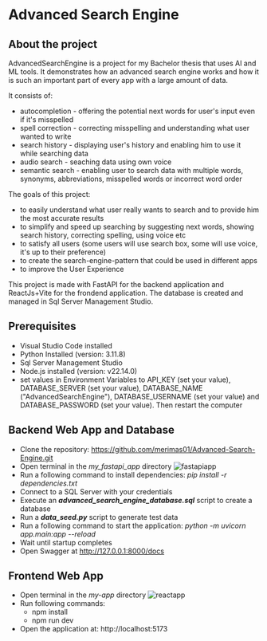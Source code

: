 # Advanced Search Engine

## About the project

AdvancedSearchEngine is a project for my Bachelor thesis that uses AI and ML tools. It demonstrates how an advanced search engine works and how it is such an important part of every app with a large amount of data. 

It consists of:
- autocompletion  - offering the potential next words for user's input even if it's misspelled
- spell correction - correcting misspelling and understanding what user wanted to write
- search history - displaying user's history and enabling him to use it while searching data
- audio search - seaching data using own voice 
- semantic search - enabling user to search data with multiple words, synonyms, abbreviations, misspelled words or incorrect word order

The goals of this project:
- to easily understand what user really wants to search and to provide him the most accurate results 
- to simplify and speed up searching by suggesting next words, showing search history, correcting spelling, using voice etc
- to satisfy all users (some users will use search box, some will use voice, it's up to their preference)
- to create the search-engine-pattern that could be used in different apps
- to improve the User Experience

This project is made with FastAPI for the backend application and ReactJs+Vite for the frondend application. 
The database is created and managed in Sql Server Management Studio. 

## Prerequisites

- Visual Studio Code installed
- Python Installed (version: 3.11.8)
- Sql Server Management Studio
- Node.js installed (version: v22.14.0)
- set values in Environment Variables to API_KEY (set your value), DATABASE_SERVER (set your value), DATABASE_NAME ("AdvancedSearchEngine"), DATABASE_USERNAME (set your value) and DATABASE_PASSWORD (set your value). Then restart the computer

## Backend Web App and Database

- Clone the repository: https://github.com/merimas01/Advanced-Search-Engine.git 
- Open terminal in the *my_fastapi_app* directory 
![fastapiapp](https://github.com/user-attachments/assets/ee8e6487-400c-4e61-810d-2fcf800dda35)
- Run a following command to install dependencies: *pip install -r dependencies.txt*
- Connect to a SQL Server with your credentials
- Execute an ***advanced_search_engine_database.sql*** script to create a database
- Run a ***data_seed.py*** script to generate test data 
- Run a following command to start the application:  *python -m uvicorn app.main:app --reload*
- Wait until startup completes
- Open Swagger at http://127.0.0.1:8000/docs

## Frontend Web App

- Open terminal in the *my-app* directory
![reactapp](https://github.com/user-attachments/assets/c9d92cb6-416b-4e18-8c01-0cf89e386a98)
- Run following commands:
  - npm install
  - npm run dev
- Open the application at: http://localhost:5173


